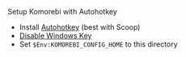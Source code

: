 Setup Komorebi with Autohotkey

- Install [Autohotkey](https://www.autohotkey.com/) (best with Scoop)
- [Disable Windows Key](https://www.maketecheasier.com/disable-lock-screen-shortcut-key-windows/)
- Set `$Env:KOMOREBI_CONFIG_HOME` to this directory
